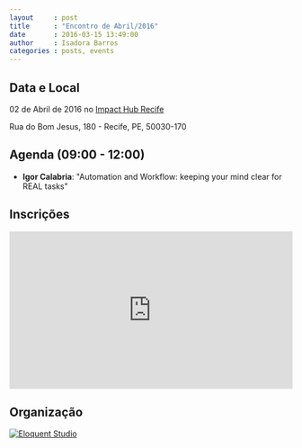 ```yaml
---
layout     : post
title      : "Encontro de Abril/2016"
date       : 2016-03-15 13:49:00
author     : Isadora Barros
categories : posts, events
---
```


## Data e Local

02 de Abril de 2016 no [Impact Hub Recife](http://www.impacthubrecife.com/)

Rua do Bom Jesus, 180 - Recife, PE, 50030-170

## Agenda (09:00 - 12:00)

- **Igor Calabria**: "Automation and Workflow: keeping your mind clear for REAL tasks"

## Inscrições

<iframe allowtransparency="true" frameborder="0" height="280px" hspace="0" marginheight="5" marginwidth="5" scrolling="auto" src="http://www.eventick.com.br/frevoonrails_fev2015/embedded" vspace="0" width="100%"> </iframe>

## Organização

[![Eloquent
Studio](/images/eloquent-studio.png)](http://facebook.com/geteloquent)
